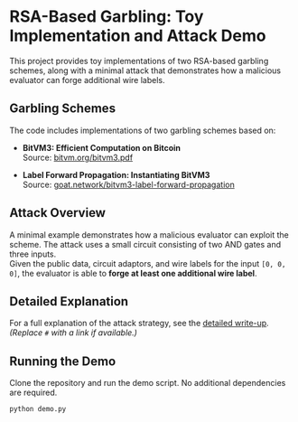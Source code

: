 # RSA-Based Garbling: Toy Implementation and Attack Demo

This project provides toy implementations of two RSA-based garbling schemes, along with a minimal attack that demonstrates how a malicious evaluator can forge additional wire labels.

## Garbling Schemes

The code includes implementations of two garbling schemes based on:

- **BitVM3: Efficient Computation on Bitcoin**  
  Source: [bitvm.org/bitvm3.pdf](https://bitvm.org/bitvm3.pdf)

- **Label Forward Propagation: Instantiating BitVM3**  
  Source: [goat.network/bitvm3-label-forward-propagation](https://www.goat.network/bitvm3-label-forward-propagation)

## Attack Overview

A minimal example demonstrates how a malicious evaluator can exploit the scheme. The attack uses a small circuit consisting of two AND gates and three inputs.  
Given the public data, circuit adaptors, and wire labels for the input `[0, 0, 0]`, the evaluator is able to **forge at least one additional wire label**.

## Detailed Explanation

For a full explanation of the attack strategy, see the [detailed write-up](#). *(Replace `#` with a link if available.)*

## Running the Demo

Clone the repository and run the demo script. No additional dependencies are required.

```bash
python demo.py
